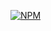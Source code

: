 
[![NPM](https://img.shields.io/npm/l/react)](https://github.com/pedrohf0001/desafio1/blob/main/LICENSE) 
